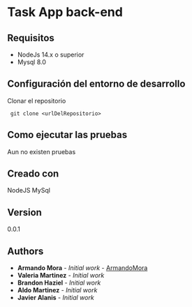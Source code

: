 # Task App back-end
## Requisitos
- NodeJs 14.x o superior
- Mysql 8.0 

## Configuración del entorno de desarrollo
Clonar el repositorio

``` git clone <urlDelRepositorio>```

## Como ejecutar las pruebas
Aun no existen pruebas

## Creado con
NodeJS
MySql

## Version
0.0.1

## Authors
* **Armando Mora** - *Initial work* - [ArmandoMora](https://github.com/ArmandoMoraValles)
* **Valeria Martinez** - *Initial work* 
* **Brandon Haziel** - *Initial work* 
* **Aldo Martinez** - *Initial work* 
* **Javier Alanis** - *Initial work*